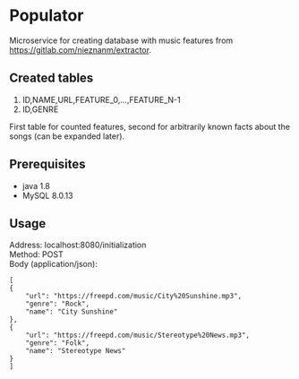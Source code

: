 # Populator

Microservice for creating database with music features from https://gitlab.com/nieznanm/extractor.

## Created tables

1. ID,NAME,URL,FEATURE_0,...,FEATURE_N-1
2. ID,GENRE

First table for counted features, second for arbitrarily known facts about the songs (can be expanded later).

## Prerequisites
- java 1.8
- MySQL 8.0.13

## Usage
Address: localhost:8080/initialization  
Method: POST  
Body (application/json):

    [
    {
        "url": "https://freepd.com/music/City%20Sunshine.mp3",
        "genre": "Rock",
        "name": "City Sunshine"
    },
    {
        "url": "https://freepd.com/music/Stereotype%20News.mp3",
        "genre": "Folk",
        "name": "Stereotype News"
    }
    ]
    
